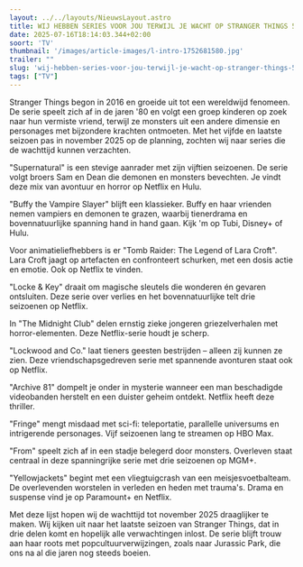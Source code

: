 ```yaml
---
layout: ../../layouts/NieuwsLayout.astro
title: WIJ HEBBEN SERIES VOOR JOU TERWIJL JE WACHT OP STRANGER THINGS 5
date: 2025-07-16T18:14:03.344+02:00
soort: 'TV'
thumbnail: '/images/article-images/l-intro-1752681580.jpg'
trailer: ""
slug: 'wij-hebben-series-voor-jou-terwijl-je-wacht-op-stranger-things-5'
tags: ["TV"]
---
```


Stranger Things begon in 2016 en groeide uit tot een wereldwijd fenomeen. De
serie speelt zich af in de jaren '80 en volgt een groep kinderen op zoek naar
hun vermiste vriend, terwijl ze monsters uit een andere dimensie en personages
met bijzondere krachten ontmoeten. Met het vijfde en laatste seizoen pas in
november 2025 op de planning, zochten wij naar series die de wachttijd kunnen
verzachten.

"Supernatural" is een stevige aanrader met zijn vijftien seizoenen. De serie
volgt broers Sam en Dean die demonen en monsters bevechten. Je vindt deze mix
van avontuur en horror op Netflix en Hulu.

"Buffy the Vampire Slayer" blijft een klassieker. Buffy en haar vrienden nemen
vampiers en demonen te grazen, waarbij tienerdrama en bovennatuurlijke spanning
hand in hand gaan. Kijk 'm op Tubi, Disney+ of Hulu.

Voor animatieliefhebbers is er "Tomb Raider: The Legend of Lara Croft". Lara
Croft jaagt op artefacten en confronteert schurken, met een dosis actie en
emotie. Ook op Netflix te vinden.

"Locke & Key" draait om magische sleutels die wonderen én gevaren ontsluiten.
Deze serie over verlies en het bovennatuurlijke telt drie seizoenen op Netflix.

In "The Midnight Club" delen ernstig zieke jongeren griezelverhalen met
horror-elementen. Deze Netflix-serie houdt je scherp.

"Lockwood and Co." laat tieners geesten bestrijden – alleen zij kunnen ze zien.
Deze vriendschapsgedreven serie met spannende avonturen staat ook op Netflix.

"Archive 81" dompelt je onder in mysterie wanneer een man beschadigde
videobanden herstelt en een duister geheim ontdekt. Netflix heeft deze thriller.

"Fringe" mengt misdaad met sci-fi: teleportatie, parallelle universums en
intrigerende personages. Vijf seizoenen lang te streamen op HBO Max.

"From" speelt zich af in een stadje belegerd door monsters. Overleven staat
centraal in deze spanningrijke serie met drie seizoenen op MGM+.

"Yellowjackets" begint met een vliegtuigcrash van een meisjesvoetbalteam. De
overlevenden worstelen in verleden en heden met trauma's. Drama en suspense vind
je op Paramount+ en Netflix.

Met deze lijst hopen wij de wachttijd tot november 2025 draaglijker te maken.
Wij kijken uit naar het laatste seizoen van Stranger Things, dat in drie delen
komt en hopelijk alle verwachtingen inlost. De serie blijft trouw aan haar roots
met popcultuurverwijzingen, zoals naar Jurassic Park, die ons na al die jaren
nog steeds boeien.